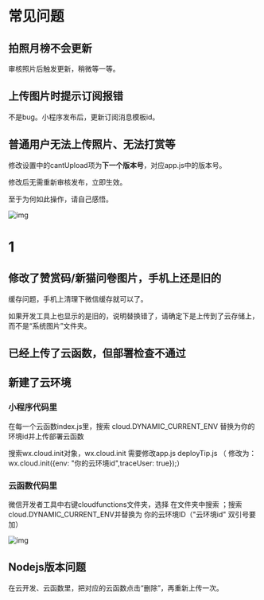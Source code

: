 # 常见问题

## 拍照月榜不会更新

审核照片后触发更新，稍微等一等。

## 上传图片时提示订阅报错

不是bug。小程序发布后，更新订阅消息模板id。

## 普通用户无法上传照片、无法打赏等

修改设置中的cantUpload项为**下一个版本号**，对应app.js中的版本号。

修改后无需重新审核发布，立即生效。

至于为何如此操作，请自己感悟。

![img](https://docimg5.docs.qq.com/image/yk2O46Hjh2phbxNvn0JNYQ.png?w=1280&h=535.1170568561873)

# 1

## 修改了赞赏码/新猫问卷图片，手机上还是旧的

缓存问题，手机上清理下微信缓存就可以了。

如果开发工具上也显示的是旧的，说明替换错了，请确定下是上传到了云存储上，而不是“系统图片”文件夹。

## 已经上传了云函数，但部署检查不通过

## 新建了云环境

### **小程序代码里**

在每一个云函数index.js里，搜索 cloud.DYNAMIC_CURRENT_ENV 替换为你的环境id并上传部署云函数

搜索wx.cloud.init对象，wx.cloud.init 需要修改app.js  deployTip.js （ 修改为：wx.cloud.init({env: "你的云环境id",traceUser: true});）

### **云函数代码里**

微信开发者工具中右键cloudfunctions文件夹，选择 在文件夹中搜索 ；搜索cloud.DYNAMIC_CURRENT_ENV并替换为 你的云环境ID（"云环境id" 双引号要加）

![img](https://docimg4.docs.qq.com/image/oyHXZqV6R7QqJvtF8i7J6Q.jpeg?w=553&h=745)

## **Nodejs版本问题**

在云开发、云函数里，把对应的云函数点击“删除”，再重新上传一次。